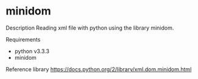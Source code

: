 minidom
=======

Description
Reading xml file with python using the library minidom.

Requirements
* python v3.3.3
* minidom

Reference library
https://docs.python.org/2/library/xml.dom.minidom.html